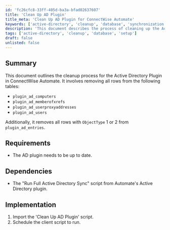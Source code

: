 ```yaml
---
id: 'fc26cfc8-33ff-405d-ba3a-bfad02637607'
title: 'Clean Up AD Plugin'
title_meta: 'Clean Up AD Plugin for ConnectWise Automate'
keywords: ['active-directory', 'cleanup', 'database', 'synchronization']
description: 'This document describes the process of cleaning up the Active Directory Plugin in ConnectWise Automate by removing unnecessary rows from specific tables and ensuring that the plugin is up to date. It outlines the requirements and dependencies for successful implementation.'
tags: ['active-directory', 'cleanup', 'database', 'setup']
draft: false
unlisted: false
---
```


## Summary

This document outlines the cleanup process for the Active Directory Plugin in ConnectWise Automate. It involves removing all rows from the following tables:

- `plugin_ad_computers`
- `plugin_ad_memberofxrefs`
- `plugin_ad_userproxyaddresses`
- `plugin_ad_users`

Additionally, it removes all rows with `ObjectType` 1 or 2 from `plugin_ad_entries`.

## Requirements

- The AD plugin needs to be up to date.

## Dependencies

- The "Run Full Active Directory Sync" script from Automate's Active Directory plugin.

## Implementation

1. Import the 'Clean Up AD Plugin' script.
2. Schedule the client script to run.
